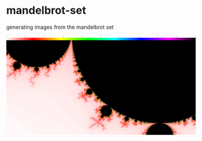 # mandelbrot-set
generating images from the mandelbrot set

![alt text](https://github.com/bramvansmoorenburg/images/blob/master/Mandelbrot%20Zoom%20It%206.png)
